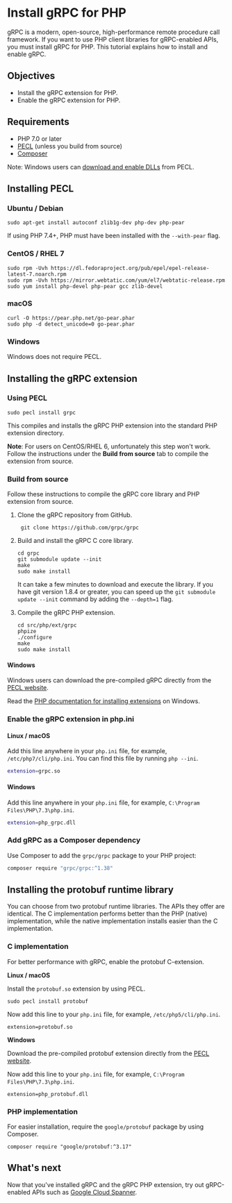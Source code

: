 # Install gRPC for PHP

gRPC is a modern, open-source, high-performance remote procedure call framework.
If you want to use PHP client libraries for gRPC-enabled APIs, you must install
gRPC for PHP. This tutorial explains how to install and enable gRPC.

## Objectives

* Install the gRPC extension for PHP.
* Enable the gRPC extension for PHP.

## Requirements

* PHP 7.0 or later
* [PECL](https://pecl.php.net/) (unless you build from source)
* [Composer](https://getcomposer.org/)

Note: Windows users can
[download and enable DLLs][pecl_grpc]
from PECL.

[pecl_grpc]: https://pecl.php.net/package/gRPC

## Installing PECL

### Ubuntu / Debian

```
sudo apt-get install autoconf zlib1g-dev php-dev php-pear
```
If using PHP 7.4+, PHP must have been installed with the `--with-pear` flag.

### CentOS / RHEL 7

```
sudo rpm -Uvh https://dl.fedoraproject.org/pub/epel/epel-release-latest-7.noarch.rpm
sudo rpm -Uvh https://mirror.webtatic.com/yum/el7/webtatic-release.rpm
sudo yum install php-devel php-pear gcc zlib-devel
```

### macOS

```
curl -O https://pear.php.net/go-pear.phar
sudo php -d detect_unicode=0 go-pear.phar
```

### Windows

Windows does not require PECL.

[pecl-grpc]: https://pecl.php.net/package/grpc

## Installing the gRPC extension

### Using PECL

```
sudo pecl install grpc
```

This compiles and installs the gRPC PHP extension into the standard PHP
extension directory.

**Note**: For users on CentOS/RHEL 6, unfortunately this step won't work. Follow
the instructions under the **Build from source** tab to compile the
extension from source.


### Build from source

Follow these instructions to compile the gRPC core library and PHP extension
from source.

1. Clone the gRPC repository from GitHub.

        git clone https://github.com/grpc/grpc

2. Build and install the gRPC C core library.

    ```
    cd grpc
    git submodule update --init
    make
    sudo make install
    ```

    It can take a few minutes to download and execute the library.
    If you have git version 1.8.4 or greater, you can speed up
    the `git submodule update --init` command by adding the `--depth=1`
    flag.

3. Compile the gRPC PHP extension.
    ```
    cd src/php/ext/grpc
    phpize
    ./configure
    make
    sudo make install
    ```

#### Windows

Windows users can download the pre-compiled gRPC directly from the
[PECL website][pecl-grpc].

Read the [PHP documentation for installing extensions](https://www.php.net/manual/en/install.pecl.windows.php) on Windows.


[pecl-grpc]: https://pecl.php.net/package/grpc

### Enable the gRPC extension in php.ini

#### Linux / macOS

Add this line anywhere in your `php.ini` file, for example, `/etc/php7/cli/php.ini`.
You can find this file by running `php --ini`.

```sh
extension=grpc.so
```


#### Windows

Add this line anywhere in your `php.ini` file, for example, `C:\Program Files\PHP\7.3\php.ini`.

```sh
extension=php_grpc.dll
```


### Add gRPC as a Composer dependency

Use Composer to add the `grpc/grpc` package to your PHP project:

```sh
composer require "grpc/grpc:^1.38"
```

## Installing the protobuf runtime library

You can choose from two protobuf runtime libraries. The APIs they offer are
identical. The C implementation performs better than the PHP (native)
implementation, while the native implementation installs easier than the
C implementation.

### C implementation

For better performance with gRPC, enable the protobuf C-extension.

**Linux / macOS**

Install the `protobuf.so` extension by using PECL.

```
sudo pecl install protobuf
```

Now add this line to your `php.ini` file, for example,
`/etc/php5/cli/php.ini`.

```
extension=protobuf.so
```

**Windows**

Download the pre-compiled protobuf extension directly from the
[PECL website][pecl-protobuf].

Now add this line to your `php.ini` file, for example,
`C:\Program Files\PHP\7.3\php.ini`.

```
extension=php_protobuf.dll
```


[pecl-protobuf]: https://pecl.php.net/package/protobuf

### PHP implementation

For easier installation, require the `google/protobuf` package by using
Composer.

```
composer require "google/protobuf:^3.17"
```


## What's next

Now that you've installed gRPC and the gRPC PHP extension, try out gRPC-enabled
APIs such as
[Google Cloud Spanner](https://cloud.google.com/php/docs/reference/cloud-spanner/latest).
